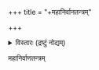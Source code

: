 +++
title = "+महानिर्वानतन्त्रम्"

+++
  
<details><summary>विस्तारः (द्रष्टुं नोद्यम्)</summary>

mahānirvānatantra with the commentary of hariharānanda bharati </details>

  
  
  
महानिर्वाणतन्त्रम्  
  